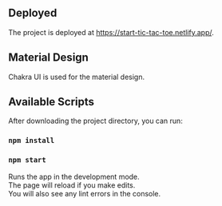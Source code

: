 ## Deployed

The project is deployed at https://start-tic-tac-toe.netlify.app/.

## Material Design

Chakra UI is used for the material design.

## Available Scripts

After downloading the project directory, you can run:

### `npm install`

### `npm start`

Runs the app in the development mode.<br />
The page will reload if you make edits.<br />
You will also see any lint errors in the console.

